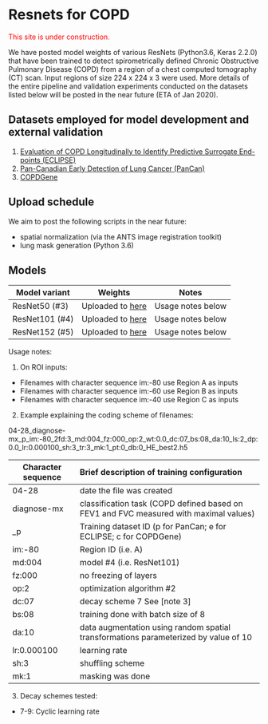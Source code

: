 # Resnets for COPD

<span style="color:red">This site is under construction.</span>

We have posted model weights of various ResNets (Python3.6, Keras 2.2.0) that have been trained to detect spirometrically defined Chronic Obstructive Pulmonary Disease (COPD) from a region of a chest computed tomography (CT) scan. Input regions of size 224 x 224 x 3 were used. More details of the entire pipeline and validation experiments conducted on the datasets listed below will be posted in the near future (ETA of Jan 2020).

## Datasets employed for model development and external validation 
1. [Evaluation of COPD Longitudinally to Identify Predictive Surrogate End-points (ECLIPSE)](http://eclipse-copd.com)
2. [Pan-Canadian Early Detection of Lung Cancer (PanCan)](https://www.tfri.ca/our-research/research-project/early-detection-of-lung-cancer---a-pan-canadian-study)
3. [COPDGene](http://www.copdgene.org/)

## Upload schedule ## 
We aim to post the following scripts in the near future:
- spatial normalization (via the ANTS image registration toolkit)
- lung mask generation (Python 3.6)

## Models

| Model variant        | Weights           |  Notes  |
| ------------- |-------------| -----|
| ResNet50  (#3)  | Uploaded to [here](https://drive.google.com/drive/u/5/folders/1nrT9MfkIMXCon9YYzRfdVwFNH7dlGdZA) | Usage notes below |
| ResNet101 (#4)     |   Uploaded to [here](https://drive.google.com/drive/u/5/folders/1nrT9MfkIMXCon9YYzRfdVwFNH7dlGdZA)   |  Usage notes below  |
| ResNet152 (#5)     |    Uploaded to [here](https://drive.google.com/drive/u/5/folders/1nrT9MfkIMXCon9YYzRfdVwFNH7dlGdZA)  |   Usage notes below |

Usage notes:
1. On ROI inputs:

- Filenames with character sequence im:-80 use Region A as inputs
- Filenames with character sequence im:-60 use Region B as inputs
- Filenames with character sequence im:-40 use Region C as inputs

2. Example explaining the coding scheme of filenames:

04-28_diagnose-mx_p_im:-80_2fd:3_md:004_fz:000_op:2_wt:0.0_dc:07_bs:08_da:10_ls:2_dp:0.0_lr:0.000100_sh:3_tr:3_mk:1_pt:0_db:0_HE_best2.h5

| Character sequence  | Brief description of training configuration |
| ------------- |:-------------|
| 04-28  |  date the file was created |
| diagnose-mx | classification task (COPD defined based on FEV1 and FVC measured with maximal values) |
| \_p | Training dataset ID (p for PanCan; e for ECLIPSE; c for COPDGene) |
| im:-80 | Region ID (i.e. A) |
| md:004 | model #4 (i.e. ResNet101) |
| fz:000 | no freezing of layers|
| op:2| optimization algorithm #2 |
| dc:07 | decay scheme 7 See [note 3] |
| bs:08 | training done with batch size of 8|
| da:10 | data augmentation using random spatial transformations parameterized by value of 10 |
| lr:0.000100 | learning rate |
| sh:3 | shuffling scheme |
| mk:1 | masking was done|


3. Decay schemes tested:
- 7-9: Cyclic learning rate
